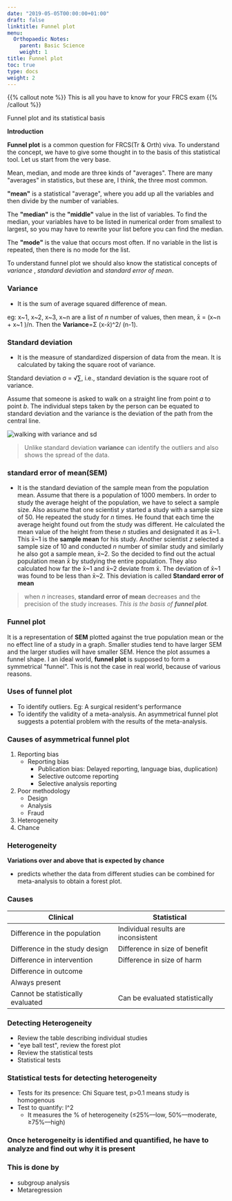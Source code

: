 ```yaml
---
date: "2019-05-05T00:00:00+01:00"
draft: false
linktitle: Funnel plot
menu:
  Orthopaedic Notes:
    parent: Basic Science
    weight: 1
title: Funnel plot
toc: true
type: docs
weight: 2
---
```


{{% callout note %}}
This is all you have to know for your FRCS exam
{{% /callout %}}

Funnel plot and its statistical basis

**Introduction**
 
**Funnel plot** is a common question for FRCS(Tr & Orth) viva. To understand the concept, we have to give some thought in to the basis of this statistical tool. Let us start from the very base.

Mean, median, and mode are three kinds of "averages". There are many "averages" in statistics, but these are, I think, the three most common.

**"mean"** is a statistical "average", where you add up all the variables and then divide by the number of variables.

The **"median"** is the **"middle"** value in the list of variables. To find the median, your variables have to be listed in numerical order from smallest to largest, so you may have to rewrite your list before you can find the median. 

The **"mode"** is the value that occurs most often. If no variable in the list is repeated, then there is no mode for the list.

To understand funnel plot we should also know the statistical concepts of  *variance* , *standard deviation* and *standard error of mean*.

### Variance
* It is the sum of average squared difference of mean.

eg: x~1, x~2, x~3, x~n are a list of *n* number of values, then  mean, x̄ = (x~n + x~1 )/n. Then the **Variance**=Σ (x-x̄)^2/ (n-1).

### Standard deviation
* It is the measure of standardized dispersion of data from the mean. It is calculated by taking the square root of variance.

Standard deviation  σ = √∑, i.e., standard deviation is the square root of variance. 

Assume that someone is asked to walk on a straight line from point *a* to point *b*. The individual steps taken by the person can be equated to standard deviation and the variance is the deviation of the path from the central line.

![walking with variance and sd](/img/funnel.png)


> Unlike standard deviation **variance** can identify the outliers and also shows the spread of the data.

### standard error of mean(SEM)
* It is the standard deviation of the sample mean from the population mean. 
Assume that there is a population of 1000 members. In order to study the average height of the population, we have to select a sample size. Also assume that one scientist *y* started a study with a sample size of 50. He repeated the study for *n* times. He found that each time the average height found out from the study was different. He calculated the mean value of the height from these *n* studies and designated it as x̄~1. This x̄~1 is the **sample mean** for his study. Another scientist *z* selected a sample size of 10 and conducted *n* number of similar study and similarly he also got a sample mean, x̄~2. 
So the decided to find out the actual population mean x̄ by studying the entire population. They also calculated how far the x̄~1 and x̄~2 deviate from x̄. The deviation of x̄~1 was found to be less than x̄~2. This deviation is called **Standard error of mean**
> when *n* increases,  **standard error of mean** decreases and the precision of the study increases.
*This is the basis of **funnel plot**.*
### Funnel plot 
It is a representation of **SEM** plotted against the true population mean or the no effect line of a study in a graph. Smaller studies tend to have larger SEM and the larger studies will have smaller SEM.  Hence the plot assumes a funnel shape. I an ideal world, **funnel plot** is supposed to form a symmetrical "funnel". This is not the case in real world, because of various reasons.
### Uses of funnel plot
* To identify outliers. Eg: A surgical resident's performance
* To identify the validity of a meta-analysis. An asymmetrical funnel plot suggests a potential problem with the results of the meta-analysis.
### Causes of asymmetrical  funnel plot
1. Reporting bias
 	* Reporting bias
 		* Publication bias: Delayed reporting, language bias, duplication)
 		* Selective outcome reporting
 		* Selective analysis reporting
 2. Poor methodology
 	* Design
 	* Analysis
 	* Fraud
 3. Heterogeneity
 4. Chance
 
 ### Heterogeneity 
**Variations over and above that is expected by chance** 
* predicts whether the data from different studies can be combined for meta-analysis to obtain a forest plot.
### Causes
|Clinical|Statistical|
|-|-|
|Difference in the population|Individual results are inconsistent |
|Difference in the study design|Difference in size of benefit |
|Difference in intervention|Difference in size of harm|
|Difference in outcome| |
|Always present| |
|Cannot be statistically evaluated |Can be evaluated statistically| 
### Detecting Heterogeneity 
* Review the table describing individual studies
* "eye ball test", review the forest plot
* Review the statistical tests
* Statistical tests
### Statistical tests for detecting heterogeneity 
* Tests for its presence: Chi Square test, p>0.1 means study is homogenous 
* Test to quantify: I^2 
	* It measures the % of heterogeneity (≤25%––low, 50%––moderate, ≥75%––high)
### Once heterogeneity is identified and quantified, he have to analyze and find out why it is present
### This is done by
* subgroup analysis
* Metaregression









